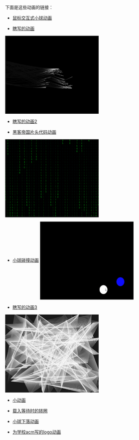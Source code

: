 下面是这些动画的链接：

* [鼠标交互式小球动画](http://www.r1ader.com/anime/click.php) 

* [瞎写的动画](http://www.r1ader.com/anime/line.php)

<a href="http://www.r1ader.com/anime/line.php"><img src="https://github.com/r1ader/anime/raw/master/img/xxddh.png" width = "300" height = "250" alt="图片名称" align=center /></a>


* [瞎写的动画2](http://www.r1ader.com/anime/line2.php)

* [黑客帝国片头代码动画](http://www.r1ader.com/anime/matrix.php)

<a href="http://www.r1ader.com/anime/matrix.php"><img src="https://github.com/r1ader/anime/raw/master/img/matrix.png" width = "300" height = "250" alt="图片名称" align=center /></a>

* [小球碰撞动画](http://www.r1ader.com/anime/zhuang.php)
<a href="http://www.r1ader.com/anime/zhuang.php"><img src="https://github.com/r1ader/anime/raw/master/img/twoball.gif" width = "300" height = "250" alt="图片名称" align=center /></a>

* [瞎写的动画3](http://www.r1ader.com/anime/white.php)

<a href="http://www.r1ader.com/anime/white.php"><img src="https://github.com/r1ader/anime/raw/master/img/white.png" width = "300" height = "250" alt="图片名称" align=center /></a>

* [小动画](http://www.r1ader.com/anime/ball.php)

* [载入等待时的转圈](http://www.r1ader.com/anime/load.php)

* [小球下落动画](http://www.r1ader.com/anime/test.php)

* <a href="http://www.r1ader.com/anime/cumt acm logo.html">为学校acm写的logo动画</a>

